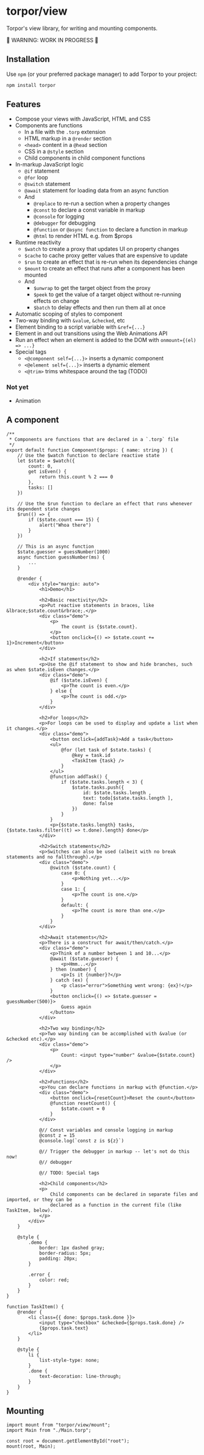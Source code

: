 # torpor/view

Torpor's view library, for writing and mounting components.

🚧 WARNING: WORK IN PROGRESS 🚧

## Installation

Use `npm` (or your preferred package manager) to add Torpor to your project:

```bash
npm install torpor
```

## Features

- Compose your views with JavaScript, HTML and CSS
- Components are functions
  - In a file with the `.torp` extension
  - HTML markup in a `@render` section
  - `<head>` content in a `@head` section
  - CSS in a `@style` section
  - Child components in child component functions
- In-markup JavaScript logic
  - `@if` statement
  - `@for` loop
  - `@switch` statement
  - `@await` statement for loading data from an async function
  - And
    - `@replace` to re-run a section when a property changes
    - `@const` to declare a const variable in markup
    - `@console` for logging
    - `@debugger` for debugging
    - `@function` or `@async function` to declare a function in markup
    - `@html` to render HTML e.g. from $props
- Runtime reactivity
  - `$watch` to create a proxy that updates UI on property changes
  - `$cache` to cache proxy getter values that are expensive to update
  - `$run` to create an effect that is re-run when its dependencies change
  - `$mount` to create an effect that runs after a component has been mounted
  - And
    - `$unwrap` to get the target object from the proxy
    - `$peek` to get the value of a target object without re-running effects on change
    - `$batch` to delay effects and then run them all at once
- Automatic scoping of styles to component
- Two-way binding with `&value`, `&checked`, etc
- Element binding to a script variable with `&ref={...}`
- Element in and out transitions using the Web Animations API
- Run an effect when an element is added to the DOM with `onmount={(el) => ...}`
- Special tags
  - `<@component self={...}>` inserts a dynamic component
  - `<@element self={...}>` inserts a dynamic element
  - `<@trim>` trims whitespace around the tag (TODO)

### Not yet

- Animation

## A component

```
/**
 * Components are functions that are declared in a `.torp` file
 */
export default function Component($props: { name: string }) {
    // Use the $watch function to declare reactive state
    let $state = $watch({
        count: 0,
        get isEven() {
            return this.count % 2 === 0
        },
        tasks: []
    })

    // Use the $run function to declare an effect that runs whenever its dependent state changes
    $run(() => {
        if ($state.count === 15) {
            alert("Whoa there")
        }
    })

    // This is an async function
    $state.guesser = guessNumber(1000)
    async function guessNumber(ms) {
        ...
    }

    @render {
        <div style="margin: auto">
            <h1>Demo</h1>

            <h2>Basic reactivity</h2>
            <p>Put reactive statements in braces, like &lbrace;$state.count&rbrace;.</p>
            <div class="demo">
                <p>
                    The count is {$state.count}.
                </p>
                <button onclick={() => $state.count += 1}>Increment</button>
            </div>

            <h2>If statements</h2>
            <p>Use the @if statement to show and hide branches, such as when $state.isEven changes.</p>
            <div class="demo">
                @if ($state.isEven) {
                    <p>The count is even.</p>
                } else {
                    <p>The count is odd.</p>
                }
            </div>

            <h2>For loops</h2>
            <p>For loops can be used to display and update a list when it changes.</p>
            <div class="demo">
                <button onclick={addTask}>Add a task</button>
                <ul>
                    @for (let task of $state.tasks) {
                        @key = task.id
                        <TaskItem {task} />
                    }
                </ul>
                @function addTask() {
                    if ($state.tasks.length < 3) {
                        $state.tasks.push({
                            id: $state.tasks.length ,
                            text: todo[$state.tasks.length ],
                            done: false
                        })
                    }
                }
                <p>{$state.tasks.length} tasks, {$state.tasks.filter((t) => t.done).length} done</p>
            </div>

            <h2>Switch statements</h2>
            <p>Switches can also be used (albeit with no break statements and no fallthrough).</p>
            <div class="demo">
                @switch ($state.count) {
                    case 0: {
                        <p>Nothing yet...</p>
                    }
                    case 1: {
                        <p>The count is one.</p>
                    }
                    default: {
                        <p>The count is more than one.</p>
                    }
                }
            </div>

            <h2>Await statements</h2>
            <p>There is a construct for await/then/catch.</p>
            <div class="demo">
                <p>Think of a number between 1 and 10...</p>
                @await ($state.guesser) {
                    <p>Hmm...</p>
                } then (number) {
                    <p>Is it {number}?</p>
                } catch (ex) {
                    <p class="error">Something went wrong: {ex}!</p>
                }
                <button onclick={() => $state.guesser = guessNumber(500)}>
                    Guess again
                </button>
            </div>

            <h2>Two way binding</h2>
            <p>Two way binding can be accomplished with &value (or &checked etc).</p>
            <div class="demo">
                <p>
                    Count: <input type="number" &value={$state.count} />
                </p>
            </div>

            <h2>Functions</h2>
            <p>You can declare functions in markup with @function.</p>
            <div class="demo">
                <button onclick={resetCount}>Reset the count</button>
                @function resetCount() {
                    $state.count = 0
                }
            </div>

            @// Const variables and console logging in markup
            @const z = 15
            @console.log(`const z is ${z}`)

            @// Trigger the debugger in markup -- let's not do this now!
            @// debugger

            @// TODO: Special tags

            <h2>Child components</h2>
            <p>
                Child components can be declared in separate files and imported, or they can be
                declared as a function in the current file (like TaskItem, below).
            </p>
        </div>
    }

    @style {
        .demo {
            border: 1px dashed gray;
            border-radius: 5px;
            padding: 20px;
        }

        .error {
            color: red;
        }
    }
}

function TaskItem() {
    @render {
        <li class={{ done: $props.task.done }}>
            <input type="checkbox" &checked={$props.task.done} />
            {$props.task.text}
        </li>
    }

    @style {
        li {
            list-style-type: none;
        }
        .done {
            text-decoration: line-through;
        }
    }
}

```

## Mounting

```
import mount from "torpor/view/mount";
import Main from "./Main.torp";

const root = document.getElementById("root");
mount(root, Main);
```
